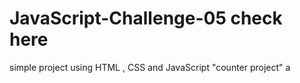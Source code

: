 # JavaScript-Challenge-05 check here
simple project using HTML , CSS and JavaScript <a>"counter project"</a>
<a>a</a>

